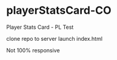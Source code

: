 # playerStatsCard-CO
Player Stats Card - PL Test

clone repo to server
launch index.html

Not 100% responsive
